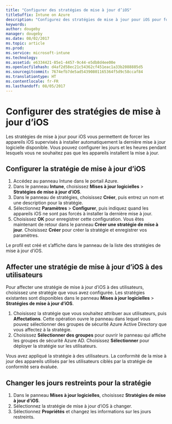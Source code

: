 ```yaml
---
title: "Configurer des stratégies de mise à jour d’iOS"
titleSuffix: Intune on Azure
description: "Configurez des stratégies de mise à jour pour iOS pour forcer les appareils iOS supervisés à installer automatiquement la dernière mise à jour logicielle disponible."
keywords: 
author: dougeby
manager: dougeby
ms.date: 08/02/2017
ms.topic: article
ms.prod: 
ms.service: microsoft-intune
ms.technology: 
ms.assetid: e6334421-85e1-4457-9c44-e5db8d4ee00e
ms.openlocfilehash: d4af2d58ec21c54362cf451eac1a33b2088885d5
ms.sourcegitcommit: 7674efb7de5ad54390801165364f5d9c58ccaf84
ms.translationtype: HT
ms.contentlocale: fr-FR
ms.lasthandoff: 08/05/2017
---
```

# <a name="configure-ios-update-policies"></a>Configurer des stratégies de mise à jour d’iOS
Les stratégies de mise à jour pour iOS vous permettent de forcer les appareils iOS supervisés à installer automatiquement la dernière mise à jour logicielle disponible. Vous pouvez configurer les jours et les heures pendant lesquels vous ne souhaitez pas que les appareils installent la mise à jour.

## <a name="configure-the-ios-update-policy"></a>Configurer la stratégie de mise à jour d’iOS
1. Accédez au panneau Intune dans le portail Azure.
2. Dans le panneau **Intune**, choisissez **Mises à jour logicielles** > **Stratégies de mise à jour d’iOS**.
4. Dans le panneau de stratégies, choisissez **Créer**, puis entrez un nom et une description pour la stratégie.
5. Sélectionnez **Paramètres** > **Configurer**, puis indiquez quand les appareils iOS ne sont pas forcés à installer la dernière mise à jour.
6. Choisissez **OK** pour enregistrer cette configuration. Vous êtes maintenant de retour dans le panneau **Créer une stratégie de mise à jour**. Choisissez **Créer** pour créer la stratégie et enregistrer vos paramètres.

Le profil est créé et s’affiche dans le panneau de la liste des stratégies de mise à jour d’iOS.

## <a name="assign-an-ios-update-policy-to-users"></a>Affecter une stratégie de mise à jour d’iOS à des utilisateurs
Pour affecter une stratégie de mise à jour d’iOS à des utilisateurs, choisissez une stratégie que vous avez configurée. Les stratégies existantes sont disponibles dans le panneau **Mises à jour logicielles** > **Stratégies de mise à jour d’iOS**.
1. Choisissez la stratégie que vous souhaitez attribuer aux utilisateurs, puis **Affectations**. Cette opération ouvre le panneau dans lequel vous pouvez sélectionner des groupes de sécurité Azure Active Directory que vous affectez à la stratégie.
2. Choisissez **Sélectionner des groupes** pour ouvrir le panneau qui affiche les groupes de sécurité Azure AD. Choisissez **Sélectionner** pour déployer la stratégie sur les utilisateurs.

Vous avez appliqué la stratégie à des utilisateurs. La conformité de la mise à jour des appareils utilisés par les utilisateurs ciblés par la stratégie de conformité sera évaluée.

## <a name="change-the-restricted-days-for-the-policy"></a>Changer les jours restreints pour la stratégie
1. Dans le panneau **Mises à jour logicielles**, choisissez **Stratégies de mise à jour d’iOS**.
2. Sélectionnez la stratégie de mise à jour d’iOS à changer.
3. Sélectionnez **Propriétés** et changez les informations sur les jours restreints.
